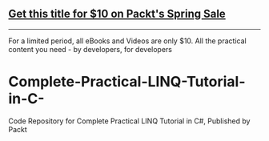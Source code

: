 ## [Get this title for $10 on Packt's Spring Sale](https://www.packt.com/V15954?utm_source=github&utm_medium=packt-github-repo&utm_campaign=spring_10_dollar_2022)
-----
For a limited period, all eBooks and Videos are only $10. All the practical content you need \- by developers, for developers

# Complete-Practical-LINQ-Tutorial-in-C-
Code Repository for Complete Practical LINQ Tutorial in C#, Published by Packt
